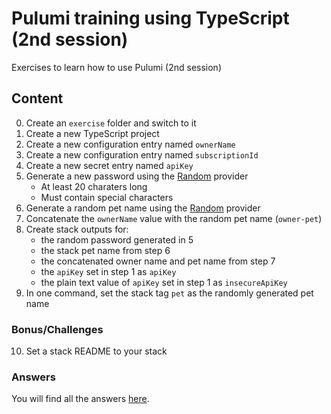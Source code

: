 # Pulumi training using TypeScript (2nd session)
Exercises to learn how to use Pulumi (2nd session)

## Content ##

0. Create an `exercise` folder and switch to it
1. Create a new TypeScript project
2. Create a new configuration entry named `ownerName`
3. Create a new configuration entry named `subscriptionId`
4. Create a new secret entry named `apiKey`
5. Generate a new password using the [Random](https://www.pulumi.com/registry/packages/random/) provider
   * At least 20 charaters long
   * Must contain special characters
6. Generate a random pet name using the [Random](https://www.pulumi.com/registry/packages/random/) provider
7. Concatenate the `ownerName` value with the random pet name (`owner-pet`)
8. Create stack outputs for:
   * the random password generated in 5
   * the stack pet name from step 6
   * the concatenated owner name and pet name from step 7
   * the `apiKey` set in step 1 as `apiKey`
   * the plain text value of `apiKey` set in step 1 as `insecureApiKey`
9. In one command, set the stack tag `pet` as the randomly generated pet name

### Bonus/Challenges ###

10. Set a stack README to your stack

### Answers ###
You will find all the answers [here](answer/).